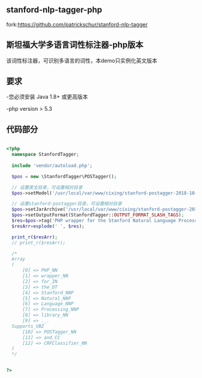 ## stanford-nlp-tagger-php

fork:https://github.com/patrickschur/stanford-nlp-tagger

## 斯坦福大学多语言词性标注器-php版本

该词性标注器，可识别多语言的词性，本demo只实例化英文版本

## 要求

-您必须安装 Java 1.8+ 或更高版本

-php version > 5.3

## 代码部分

```php

<?php
  namespace StanfordTagger;
  
  include 'vendor/autoload.php';

  $pos = new \StanfordTagger\POSTagger();

  // 设置英文目录，可设置相对目录
  $pos->setModel('/usr/local/var/www/cixing/stanford-postagger-2018-10-16/models/english-bidirectional-distsim.tagger');

  // 设置stanford-postagger目录，可设置相对目录
  $pos->setJarArchive('/usr/local/var/www/cixing/stanford-postagger-2018-10-16/stanford-postagger.jar');
  $pos->setOutputFormat(StanfordTagger::OUTPUT_FORMAT_SLASH_TAGS);
  $res=$pos->tag('PHP wrapper for the Stanford Natural Language Processing library. Supports POSTagger and CRFClassifier');
  $resArr=explode(' ', $res);

  print_r($resArr);
  // print_r($resArr);

  /*
  Array
  (
      [0] => PHP_NN
      [1] => wrapper_NN
      [2] => for_IN
      [3] => the_DT
      [4] => Stanford_NNP
      [5] => Natural_NNP
      [6] => Language_NNP
      [7] => Processing_NNP
      [8] => library_NN
      [9] => ._.
  Supports_VBZ
      [10] => POSTagger_NN
      [11] => and_CC
      [12] => CRFClassifier_NN
  )
  */


?>

```
